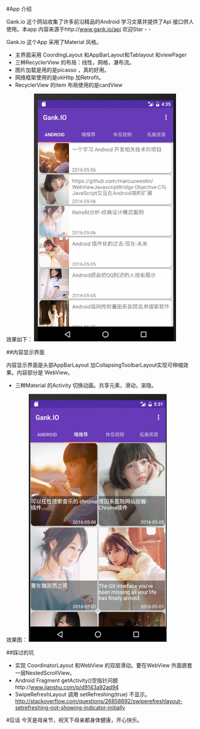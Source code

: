 #App 介绍

Gank.io  这个网站收集了许多前沿精品的Android 学习文章并提供了Api 接口供人使用。本app 内容来源于http://www.gank.io/api
欢迎Star       -  -

Gank.io 这个App 采用了Material  风格。
- 主界面采用 CoordingLayout 和AppBarLayout和Tablayout 和viewPager
- 三种RecyclerView 的布局：线性，网格，瀑布流。
- 图片加载是用的是picasso ，真的好用。
- 网络框架使用的是okHttp 加Retrofit。
- RecyclerView 的item 布局使用的是cardView

效果如下：
![这里写图片描述](https://github.com/v1210012100/MyImages/blob/master/GIF.gif)

##内容显示界面

内容显示界面是头部AppBarLayout 加CollapsingToolbarLayout实现可伸缩效果。内容部分是 WebView。

- 三种Material 的Activity 切换动画。共享元素，滑动，渐隐。

效果图：
![这里写图片描述](https://github.com/v1210012100/MyImages/blob/master/GIF11.gif)

##踩过的坑

- 实现 CoordinatorLayout 和WebView 的双层滑动。要在WebView 外面嵌套一层NestedScrollView。
- Android Fragment  getActivity()空指针问题http://www.jianshu.com/p/d9143a92ad94
- SwipeRefreshLayout 调用 setRefreshing(true) 不显示。
http://stackoverflow.com/questions/26858692/swiperefreshlayout-setrefreshing-not-showing-indicator-initially

#后话
今天是母亲节，祝天下母亲都身体健康，开心快乐。
